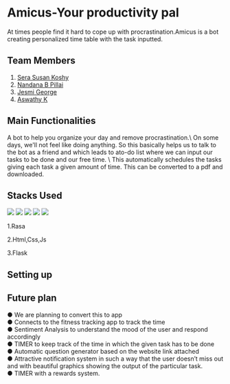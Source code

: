 
# Amicus-Your productivity pal
   At times people find it hard to cope up with procrastination.Amicus is a bot creating personalized time table with the task inputted. 
   
 
## Team Members
1. [Sera Susan Koshy](https://github.com/serasusan)
2. [Nandana B Pillai](https://github.com/Nandanabpillai)
3. [Jesmi George](https://github.com/jesmigeorge)
4. [Aswathy K](https://github.com/aswathy5k)


## Main Functionalities
A bot to help you organize your day and remove procrastination.\\
On some days, we'll not feel like doing anything. So this basically helps us to talk to the bot as a
friend and which leads to ato-do list where we can input our tasks to be done and our free time. \\
This automatically schedules the tasks giving each task a given amount of time. This can be converted to a pdf and downloaded.

## Stacks Used
<img src="https://img.shields.io/badge/html5%20-%23E34F26.svg?&style=for-the-badge&logo=html5&logoColor=white"/> <img src="https://img.shields.io/badge/css3%20-%231572B6.svg?&style=for-the-badge&logo=css3&logoColor=white"/> <img src="https://img.shields.io/badge/javascript%20-%23323330.svg?&style=for-the-badge&logo=javascript&logoColor=%23F7DF1E"/> <img src="https://img.shields.io/badge/python%20-%2314354C.svg?&style=for-the-badge&logo=python&logoColor=white"/> <img src="https://img.shields.io/badge/flask%20-%23000.svg?&style=for-the-badge&logo=flask&logoColor=white"/> 

1.Rasa

2.Html,Css,Js

3.Flask

## Setting up

## Future plan
● We are planning to convert this to app\
● Connects to the fitness tracking app to track the time\
● Sentiment Analysis to understand the mood of the user and respond accordingly\
● TIMER to keep track of the time in which the given task has to be done\
● Automatic question generator based on the website link attached\
● Attractive notification system in such a way that the user doesn’t miss out and with
  beautiful graphics showing the output of the particular task.\
● TIMER with a rewards system.


